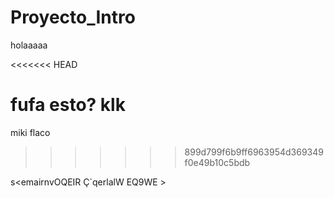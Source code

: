 # Proyecto_Intro

holaaaaa

<<<<<<< HEAD

fufa esto?
klk
=======
miki flaco
>>>>>>> 899d799f6b9ff6963954d369349f0e49b10c5bdb


s<emairnvOQEIR Ç`qerlalW EQ9WE >